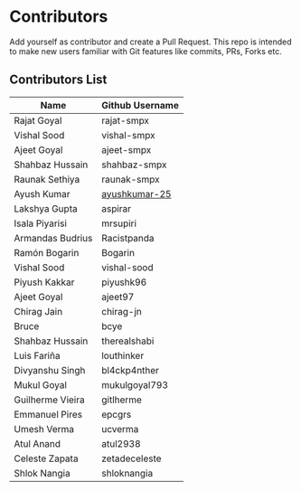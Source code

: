 # Contributors
Add yourself as contributor and create a Pull Request.
This repo is intended to make new users familiar with Git features like commits, PRs, Forks etc.

## Contributors List

| Name | Github Username |
| --- | --- |
| Rajat Goyal | rajat-smpx |
| Vishal Sood | vishal-smpx |
| Ajeet Goyal | ajeet-smpx |
| Shahbaz Hussain | shahbaz-smpx |
| Raunak Sethiya | raunak-smpx |
| Ayush Kumar | [ayushkumar-25](https://github.com/ayushkumar-25) |
| Lakshya Gupta | aspirar |
| Isala Piyarisi | mrsupiri |
| Armandas Budrius | Racistpanda |
| Ramón Bogarin | Bogarin |
| Vishal Sood | vishal-sood |
| Piyush Kakkar | piyushk96 |
| Ajeet Goyal | ajeet97 |
| Chirag Jain | chirag-jn |
| Bruce | bcye |
| Shahbaz Hussain | therealshabi |
| Luis Fariña | louthinker |
| Divyanshu Singh | bl4ckp4nther |
| Mukul Goyal | mukulgoyal793 |
| Guilherme Vieira |  gitlherme |
| Emmanuel Pires | epcgrs |
| Umesh Verma	| ucverma |
| Atul Anand | atul2938 |
| Celeste Zapata | zetadeceleste |
| Shlok Nangia | shloknangia |
